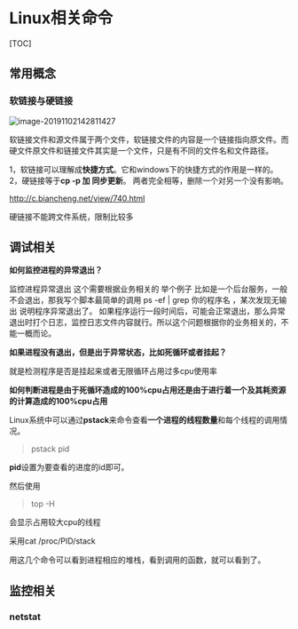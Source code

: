 # Linux相关命令

[TOC]

## 常用概念

### 软链接与硬链接

![image-20191102142811427](D:\A_目标！！！\笔记\linux\pic\image-20191102142811427.png)

软链接文件和源文件属于两个文件，软链接文件的内容是一个链接指向原文件。而硬文件原文件和链接文件其实是一个文件，只是有不同的文件名和文件路径。 

1，软链接可以理解成**快捷方式**。它和windows下的快捷方式的作用是一样的。 
2，硬链接等于**cp -p 加 同步更新**。 两者完全相等，删除一个对另一个没有影响。

 http://c.biancheng.net/view/740.html 

硬链接不能跨文件系统，限制比较多

## 调试相关

**如何监控进程的异常退出？**

 监控进程异常退出 这个需要根据业务相关的 举个例子 比如是一个后台服务，一般不会退出，那我写个脚本最简单的调用 ps -ef | grep 你的程序名 ，某次发现无输出 说明程序异常退出了。  如果程序运行一段时间后，可能会正常退出，那么异常退出时打个日志，监控日志文件内容就行。所以这个问题根据你的业务相关的，不能一概而论。 

**如果进程没有退出，但是出于异常状态，比如死循环或者挂起？**

 就是检测程序是否是挂起来或者无限循环占用过多cpu使用率  

**如何判断进程是由于死循环造成的100%cpu占用还是由于进行着一个及其耗资源的计算造成的100%cpu占用**

 Linux系统中可以通过**pstack**来命令查看**一个进程的线程数量**和每个线程的调用情况。 

> pstack pid

 **pid**设置为要查看的进度的id即可。 

然后使用

> top -H

会显示占用较大cpu的线程

采用cat  /proc/PID/stack 

用这几个命令可以看到进程相应的堆栈，看到调用的函数，就可以看到了。

## 监控相关

### netstat

